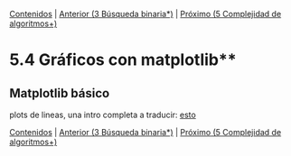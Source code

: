 [Contenidos](../Contenidos.md) \| [Anterior (3 Búsqueda binaria*)](03_BusqBinaria.md) \| [Próximo (5 Complejidad de algoritmos+)](05_Complejidad.md)

# 5.4 Gráficos con matplotlib**

## Matplotlib básico

plots de lineas, una intro completa a traducir:
[esto](https://scipy-lectures.org/intro/matplotlib/index.html)


[Contenidos](../Contenidos.md) \| [Anterior (3 Búsqueda binaria*)](03_BusqBinaria.md) \| [Próximo (5 Complejidad de algoritmos+)](05_Complejidad.md)


